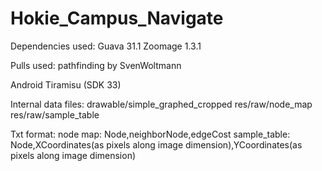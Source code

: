 # Hokie_Campus_Navigate
Dependencies used:
  Guava 31.1
  Zoomage 1.3.1

Pulls used: 
  pathfinding by SvenWoltmann
  
  Android Tiramisu (SDK 33)
  
  Internal data files:
    drawable/simple_graphed_cropped
    res/raw/node_map
    res/raw/sample_table
   
Txt format:
  node map: Node,neighborNode,edgeCost
  sample_table: Node,XCoordinates(as pixels along image dimension),YCoordinates(as pixels along image dimension)
  
  
